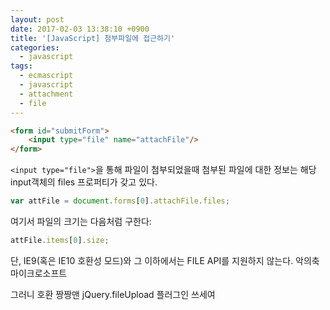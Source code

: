```yaml
---
layout: post
date: 2017-02-03 13:38:10 +0900
title: '[JavaScript] 첨부파일에 접근하기'
categories:
  - javascript
tags:
  - ecmascript
  - javascript
  - attachment
  - file
---
```


```html
<form id="submitForm">
    <input type="file" name="attachFile"/>
</form>
```

`<input type="file">`을 통해 파일이 첨부되었을때 첨부된 파일에 대한 정보는 해당 input객체의 files 프로퍼티가 갖고 있다.

```js
var attFile = document.forms[0].attachFile.files;
```

여기서 파일의 크기는 다음처럼 구한다:

```js
attFile.items[0].size;
```

단, IE9(혹은 IE10 호환성 모드)와 그 이하에서는 FILE API를 지원하지 않는다. 악의축마이크로소프트

그러니 호환 짱짱맨 jQuery.fileUpload 플러그인 쓰세여
